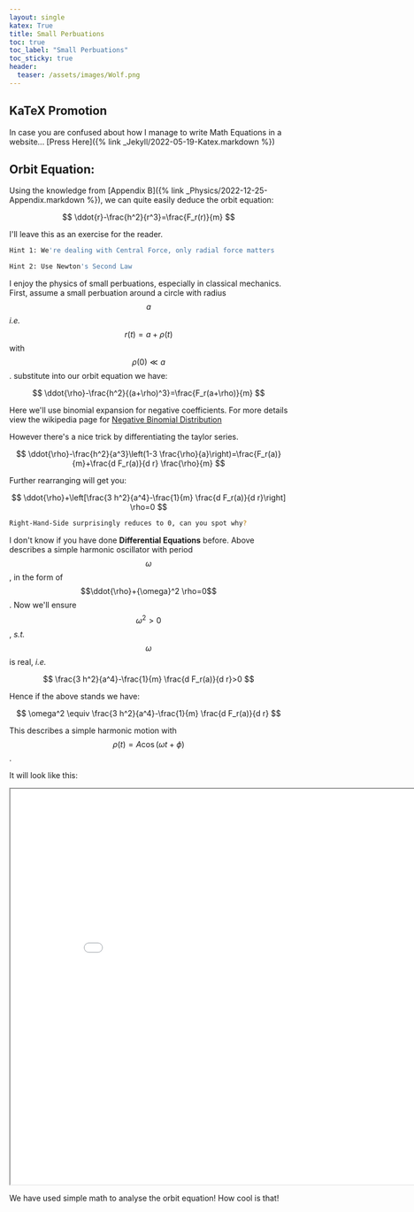 ```yaml
---
layout: single
katex: True
title: Small Perbuations
toc: true
toc_label: "Small Perbuations"
toc_sticky: true
header:
  teaser: /assets/images/Wolf.png
---
```


## KaTeX Promotion

In case you are confused about how I manage to write Math Equations in a website...
[Press Here]({% link _Jekyll/2022-05-19-Katex.markdown %})


## Orbit Equation:
Using the knowledge from [Appendix B]({% link _Physics/2022-12-25-Appendix.markdown %}), we can quite easily deduce the orbit equation:

$$
\ddot{r}-\frac{h^2}{r^3}=\frac{F_r(r)}{m} 
$$

I'll leave this as an exercise for the reader. 

```bash
Hint 1: We're dealing with Central Force, only radial force matters
```
```bash
Hint 2: Use Newton's Second Law
```

I enjoy the physics of small perbuations, especially in classical mechanics. 
First, assume a small perbuation around a circle with radius $$a$$ *i.e.* $$r(t)=a+\rho(t)$$ with $$\rho(0) \ll a$$. substitute into our orbit equation we have:

$$
\ddot{\rho}-\frac{h^2}{(a+\rho)^3}=\frac{F_r(a+\rho)}{m} 
$$

Here we'll use binomial expansion for negative coefficients. For more details view the wikipedia page for [Negative Binomial Distribution](https://en.wikipedia.org/wiki/Negative_binomial_distribution)

However there's a nice trick by differentiating the taylor series.

$$
\ddot{\rho}-\frac{h^2}{a^3}\left(1-3 \frac{\rho}{a}\right)=\frac{F_r(a)}{m}+\frac{d F_r(a)}{d r} \frac{\rho}{m} 
$$

Further rearranging will get you: 

$$
\ddot{\rho}+\left[\frac{3 h^2}{a^4}-\frac{1}{m} \frac{d F_r(a)}{d r}\right] \rho=0 
$$

```bash
Right-Hand-Side surprisingly reduces to 0, can you spot why?
```

I don't know if you have done **Differential Equations** before. Above describes a simple harmonic oscillator with period $$\omega$$, in the form of $$\ddot{\rho}+{\omega}^2 \rho=0$$. Now we'll ensure $$\omega^2>0$$, *s.t.* $$\omega$$ is real, *i.e.*

$$
\frac{3 h^2}{a^4}-\frac{1}{m} \frac{d F_r(a)}{d r}>0
$$

Hence if the above stands we have:

$$
\omega^2 \equiv \frac{3 h^2}{a^4}-\frac{1}{m} \frac{d F_r(a)}{d r}
$$

This describes a simple harmonic motion with $$\rho(t)=A \cos (\omega t+\phi)$$.

It will look like this:

<iframe src="/assets/Orbit.png" width="865px" height="715px"></iframe>

We have used simple math to analyse the orbit equation! How cool is that!
